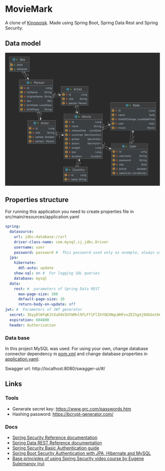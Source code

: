 # MovieMark

A clone of [Kinopoisk](kinopoisk.ru). Made using Spring Boot, Spring Data Rest and Spring Security.

## Data model

![Model](/img/Model.png "Model")

## Properties structure

For running this application you need to create properties file in src/main/resources/application.yaml

```yaml
spring:
  datasource:
    url: jdbc:database://url
    driver-class-name: com.mysql.cj.jdbc.Driver
    username: user 
    password: password #  This password used only as example, always use password generators!
  jpa:
    hibernate:
      ddl-auto: update
    show-sql: on #  For logging SQL queries
    database: mysql 
  data:
    rest: #  parameters of Spring Data REST
      max-page-size: 100
      default-page-size: 10
      return-body-on-update: off
jwt: #  Parameters of JWT generator 
  secret: 3byyDlWfqKJtXuO4V3UYmMnl9fLFf1FlIhYOEXNqLWHFvxZEISgXjDOGGnt66jZ
  expiration: 604800
  header: Authorization

```

### Data base

In this project MySQL was used. For using your own, change database connector dependency in [pom.xml](pom.xml) and
change database properties in [application.yaml](src/main/resources/application.yaml).

Swagger url: http://localhost:8080/swagger-ui/#/

## Links

### Tools

- Generate secret key: https://www.grc.com/passwords.htm
- Hashing password: https://bcrypt-generator.com/

### Docs

- [Spring Security Reference documentation](https://docs.spring.io/spring-security/site/docs/current/reference/html5/)
- [Spring Data REST Reference documentation](https://docs.spring.io/spring-data/rest/docs/current/reference/html/#reference)
- [Spring Security Basic Authentication guide](https://www.baeldung.com/spring-security-basic-authentication)
- [Spring Boot Security Authentication with JPA, Hibernate and MySQL](https://www.codejava.net/frameworks/spring-boot/spring-boot-security-authentication-with-jpa-hibernate-and-mysql)
- [Base principles of using Spring Security video course by Eugene Suleimanov (ru)](https://www.youtube.com/watch?v=7uxROJ1nduk)